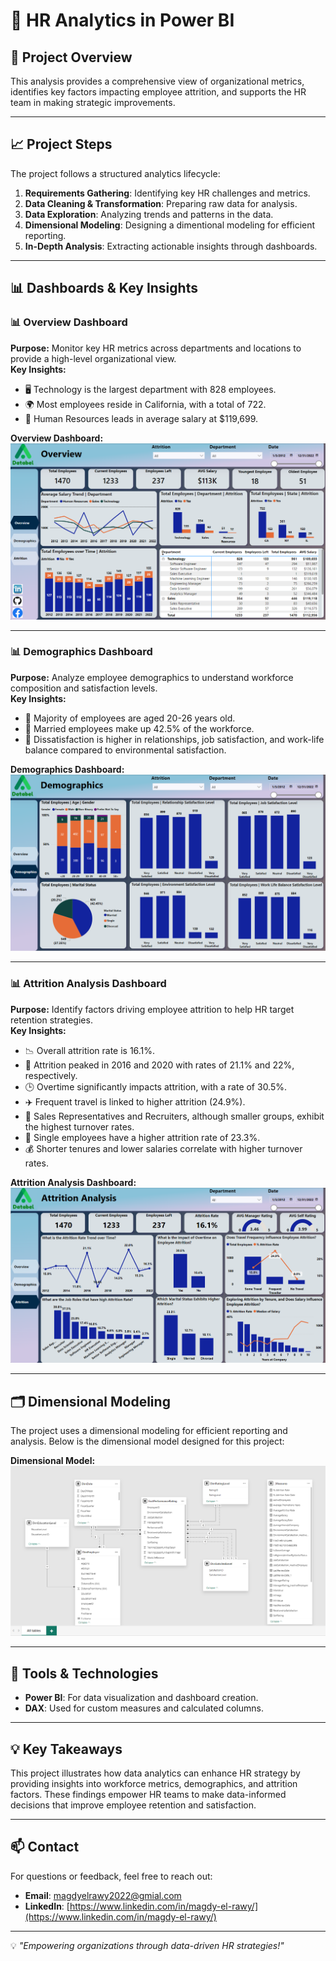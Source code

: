 # 🏢 HR Analytics in Power BI

## 🔹 Project Overview  
This analysis provides a comprehensive view of organizational metrics, identifies key factors impacting employee attrition, and supports the HR team in making strategic improvements.

---

## 📈 Project Steps  
The project follows a structured analytics lifecycle:  
1. **Requirements Gathering**: Identifying key HR challenges and metrics.  
2. **Data Cleaning & Transformation**: Preparing raw data for analysis.  
3. **Data Exploration**: Analyzing trends and patterns in the data.  
4. **Dimensional Modeling**: Designing a dimentional modeling for efficient reporting.  
5. **In-Depth Analysis**: Extracting actionable insights through dashboards.  

---

## 📊 Dashboards & Key Insights  

### 📊 **Overview Dashboard**  
**Purpose:** Monitor key HR metrics across departments and locations to provide a high-level organizational view.  
**Key Insights:**  
- 🖥️ Technology is the largest department with 828 employees.  
- 🌍 Most employees reside in California, with a total of 722.  
- 💸 Human Resources leads in average salary at $119,699.  

**Overview Dashboard:**  
![Overview Dashboard](https://github.com/Magdy-ElRawy/HR-Analytics-in-Power-BI/blob/main/Overview.png)

---

### 📊 **Demographics Dashboard**  
**Purpose:** Analyze employee demographics to understand workforce composition and satisfaction levels.  
**Key Insights:**  
- 👥 Majority of employees are aged 20-26 years old.  
- 💍 Married employees make up 42.5% of the workforce.  
- 🧩 Dissatisfaction is higher in relationships, job satisfaction, and work-life balance compared to environmental satisfaction.  

**Demographics Dashboard:**  
![Demographics Dashboard](https://github.com/Magdy-ElRawy/HR-Analytics-in-Power-BI/blob/main/Demographics.png)

---

### 📊 **Attrition Analysis Dashboard**  
**Purpose:** Identify factors driving employee attrition to help HR target retention strategies.  
**Key Insights:**  
- 📉 Overall attrition rate is 16.1%.  
- 📆 Attrition peaked in 2016 and 2020 with rates of 21.1% and 22%, respectively.  
- 🕒 Overtime significantly impacts attrition, with a rate of 30.5%.  
- ✈️ Frequent travel is linked to higher attrition (24.9%).  
- 🎯 Sales Representatives and Recruiters, although smaller groups, exhibit the highest turnover rates.  
- 💼 Single employees have a higher attrition rate of 23.3%.  
- 💰 Shorter tenures and lower salaries correlate with higher turnover rates.  

**Attrition Analysis Dashboard:**  
![Attrition Analysis Dashboard](https://github.com/Magdy-ElRawy/HR-Analytics-in-Power-BI/blob/main/Attrition.png)

---

## 🗂️ Dimensional Modeling  

The project uses a dimensional modeling for efficient reporting and analysis. Below is the dimensional model designed for this project:  

**Dimensional Model:**
![Dimensional Model](https://github.com/Magdy-ElRawy/HR-Analytics-in-Power-BI/blob/main/Dimensional%20Modeling.png)  

---

## 🔧 Tools & Technologies  
- **Power BI**: For data visualization and dashboard creation.  
- **DAX**: Used for custom measures and calculated columns. 

---

## 💡 Key Takeaways  
This project illustrates how data analytics can enhance HR strategy by providing insights into workforce metrics, demographics, and attrition factors. These findings empower HR teams to make data-informed decisions that improve employee retention and satisfaction.  

---

## 📫 Contact  
For questions or feedback, feel free to reach out:  
- **Email**: [magdyelrawy2022@gmial.com](mailto:magdyelrawy2022@gmial.com)  
- **LinkedIn**: [https://www.linkedin.com/in/magdy-el-rawy/](https://www.linkedin.com/in/magdy-el-rawy/)  

---

💡 *"Empowering organizations through data-driven HR strategies!"*
